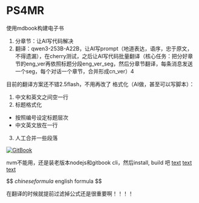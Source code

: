 # PS4MR
使用mdbook构建电子书
1. 分章节：让AI写代码解决
2. 翻译：qwen3-253B-A22B，让AI写prompt（地道表达，语序，忠于原文，不得遗漏），在cherry测试，之后让AI写代码批量翻译（核心任务：把分好章节的eng_ver再依照标题分段eng_ver_seg，然后分章节翻译，每条消息发送一个seg，每个对话一个章节，合并形成cn_ver）4

目前的翻译方案还不错2.5flash，不用再改了
格式化（AI做，甚至可以写脚本）：
1. 中文和英文之间空一行
2. 标题格式化
- 按照编号设定标题层次
- 中文英文放在一行
3. 人工合并一些段落
  
[![GitBook](https://img.shields.io/static/v1?message=Documented%20on%20GitBook&logo=gitbook&logoColor=66ccff&label=%20&labelColor=5c5c5c&color=3F89A1)](https://www.gitbook.com/preview?utm_source=gitbook_readme_badge&utm_medium=organic&utm_campaign=preview_documentation&utm_content=link)

nvm不能用，还是装老版本nodejs和gitbook cli，然后install, build 吧
[text](https://chenxiwong.github.io/gitbook/blog/other/gitbookEnvPrepare.html)
[text](https://dianyao.co/gitbook-notes/1.%E5%9F%BA%E6%9C%AC%E4%BD%BF%E7%94%A8/%E6%8F%92%E4%BB%B6%E5%AE%89%E8%A3%85%E5%8F%8A%E5%B8%B8%E7%94%A8%E6%8F%92%E4%BB%B6.html)
[text](https://blog.csdn.net/qq_40889820/article/details/110013310)

$$
$chinese formula$
english formula
$$

在翻译的时候就提前过滤掉公式还是很重要啊！！！！